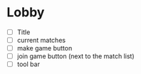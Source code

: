 # Lobby
- [ ] Title
- [ ] current matches
- [ ] make game button
- [ ] join game button (next to the match list)
- [ ] tool bar